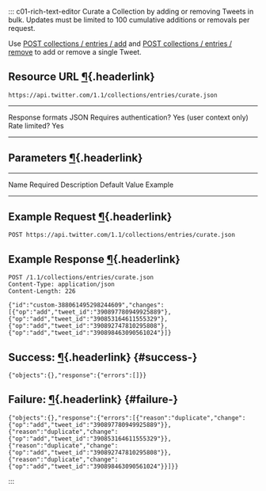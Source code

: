 <div>

::: c01-rich-text-editor
Curate a Collection by adding or removing Tweets in bulk. Updates must
be limited to 100 cumulative additions or removals per request.

Use [POST collections / entries /
add](/en/docs/tweets/curate-a-collection/api-reference/post-collections-entries-add)
and [POST collections / entries /
remove](/en/docs/tweets/curate-a-collection/api-reference/post-collections-entries-remove)
to add or remove a single Tweet.

## Resource URL [¶](#resource-url){.headerlink}

` https://api.twitter.com/1.1/collections/entries/curate.json `

  -------------------------- -------------------------
  Response formats           JSON
  Requires authentication?   Yes (user context only)
  Rate limited?              Yes
  -------------------------- -------------------------

## Parameters [¶](#parameters){.headerlink}

  ------ ---------- ------------- --------------- ---------
  Name   Required   Description   Default Value   Example
  ------ ---------- ------------- --------------- ---------

## Example Request [¶](#example-request){.headerlink}

` POST https://api.twitter.com/1.1/collections/entries/curate.json `

## Example Response [¶](#example-response){.headerlink}

    POST /1.1/collections/entries/curate.json
    Content-Type: application/json
    Content-Length: 226

    {"id":"custom-388061495298244609","changes":[{"op":"add","tweet_id":"390897780949925889"},{"op":"add","tweet_id":"390853164611555329"},{"op":"add","tweet_id":"390892747810295808"},{"op":"add","tweet_id":"390898463090561024"}]} 

## Success: [¶](#success-){.headerlink} {#success-}

    {"objects":{},"response":{"errors":[]}}

## Failure: [¶](#failure-){.headerlink} {#failure-}

    {"objects":{},"response":{"errors":[{"reason":"duplicate","change":{"op":"add","tweet_id":"390897780949925889"}},{"reason":"duplicate","change":{"op":"add","tweet_id":"390853164611555329"}},{"reason":"duplicate","change":{"op":"add","tweet_id":"390892747810295808"}},{"reason":"duplicate","change":{"op":"add","tweet_id":"390898463090561024"}}]}}
:::

</div>
